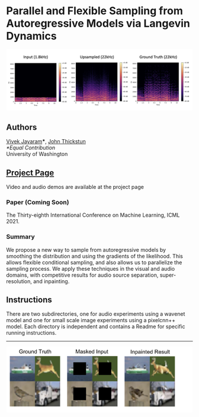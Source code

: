 # Parallel and Flexible Sampling from Autoregressive Models via Langevin Dynamics
![Audio Super Resolution](images/super_res_panel.png)

## Authors
[Vivek Jayaram](http://www.vivekjayaram.com/)**\***, [John Thickstun](https://homes.cs.washington.edu/~thickstn/)<br>
*\*Equal Contribution*<br>
University of Washington

## [Project Page](https://grail.cs.washington.edu/projects/pnf-sampling/)
Video and audio demos are available at the project page

### Paper (Coming Soon)
The Thirty-eighth International Conference on Machine Learning, ICML 2021.

### Summary
We propose a new way to sample from autoregressive models by smoothing the distribution and using the gradients of the likelihood. This allows flexible conditional sampling, and also allows us to parallelize the sampling process. We apply these techniques in the visual and audio domains, with competitive results for audio source separation, super-resolution, and inpainting.

## Instructions
There are two subdirectories, one for audio experiments using a wavenet model and one for small scale image experiments using a pixelcnn++ model. Each directory is independent and contains a Readme for specific running instructions. 

***

![Image Inpainting](images/pixelcnn.png)
